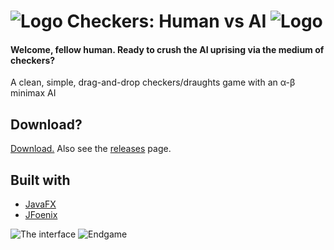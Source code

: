 # ![Logo](https://i.imgur.com/n3Gronz.png) Checkers: Human vs AI ![Logo](https://i.imgur.com/n3Gronz.png)

#### Welcome, fellow human. Ready to crush the AI uprising via the medium of checkers?
A clean, simple, drag-and-drop checkers/draughts game with an α-β minimax AI

## Download?

[Download.](https://github.com/Timdpr/checkers-human-ai/releases/download/v1.0.1/checkers.exe) Also see the [releases](https://github.com/Timdpr/ist-checkers/releases) page.

## Built with

* [JavaFX](http://www.oracle.com/technetwork/java/javase/overview/javafx-overview-2158620.html)
* [JFoenix](http://www.jfoenix.com/)


![The interface](https://i.imgur.com/ef0WIxN.png "The interface")
![Endgame](https://i.imgur.com/VhV1lfR.png "Endgame...")
